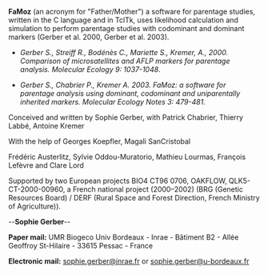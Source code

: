 
**FaMoz** (an acronym for "Father/Mother") a software for parentage studies, written in the C language and in TclTk, uses likelihood calculation and simulation to perform parentage studies with codominant and dominant markers (Gerber et al. 2000, Gerber et al. 2003).

 - _Gerber S., Streiff R., Bodénès C., Mariette S., Kremer, A., 2000. Comparison of microsatellites and AFLP markers for parentage analysis. Molecular Ecology 9: 1037-1048_.

 - _Gerber S., Chabrier P., Kremer A. 2003. FaMoz: a software for parentage analysis using dominant, codominant and uniparentally inherited markers. Molecular Ecology Notes 3: 479-481_.

Conceived and written by Sophie Gerber, with Patrick Chabrier, Thierry Labbé, Antoine Kremer

With the help of Georges Koepfler, Magali SanCristobal 

Frédéric Austerlitz, Sylvie Oddou-Muratorio, Mathieu Lourmas, François Lefèvre and Clare Lord

Supported by two European projects BIO4 CT96 0706, OAKFLOW, QLK5-CT-2000-00960, a French national project (2000–2002) (BRG (Genetic Resources Board) / DERF (Rural Space and Forest Direction, French Ministry of Agriculture)).

--**Sophie Gerber**--

**Paper mail:** UMR Biogeco Univ Bordeaux - Inrae - Bâtiment B2 - Allée Geoffroy St-Hilaire - 33615 Pessac - France

**Electronic mail:** sophie.gerber@inrae.fr or sophie.gerber@u-bordeaux.fr


